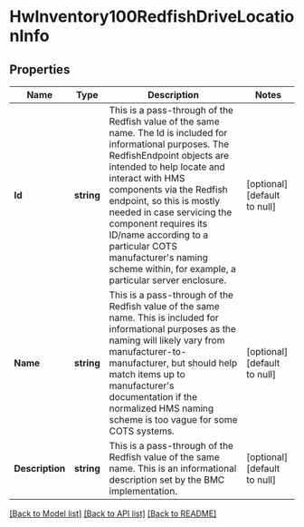 # HwInventory100RedfishDriveLocationInfo

## Properties
Name | Type | Description | Notes
------------ | ------------- | ------------- | -------------
**Id** | **string** | This is a pass-through of the Redfish value of the same name. The Id is included for informational purposes.  The RedfishEndpoint objects are intended to help locate and interact with HMS components via the Redfish endpoint, so this is mostly needed in case servicing the component requires its ID/name according to a particular COTS manufacturer&#x27;s naming scheme within, for example, a particular server enclosure. | [optional] [default to null]
**Name** | **string** | This is a pass-through of the Redfish value of the same name. This is included for informational purposes as the naming will likely vary from manufacturer-to-manufacturer, but should help match items up to manufacturer&#x27;s documentation if the normalized HMS naming scheme is too vague for some COTS systems. | [optional] [default to null]
**Description** | **string** | This is a pass-through of the Redfish value of the same name. This is an informational description set by the BMC implementation. | [optional] [default to null]

[[Back to Model list]](../README.md#documentation-for-models) [[Back to API list]](../README.md#documentation-for-api-endpoints) [[Back to README]](../README.md)

